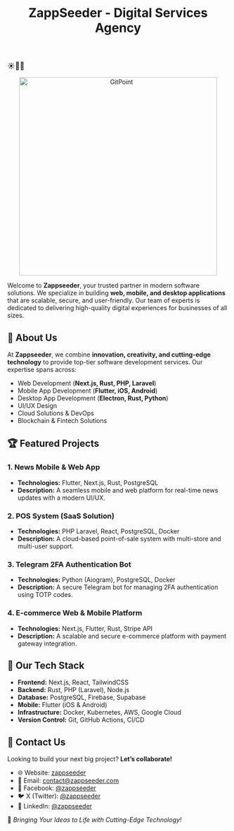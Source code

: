 <h1 align="center"> ZappSeeder - Digital Services Agency </h1> <br>
<h3>☀️🌻🚀</h3>
<p align="center">
  <a href="https://zappseeder.com/">
    <img alt="GitPoint" title="ZappSeeder" src="https://i.imgur.com/sjH1rzx.png" width="450">
  </a>
</p>

Welcome to **Zappseeder**, your trusted partner in modern software solutions. We specialize in building **web, mobile, and desktop applications** that are scalable, secure, and user-friendly. Our team of experts is dedicated to delivering high-quality digital experiences for businesses of all sizes.

## 🚀 About Us
At **Zappseeder**, we combine **innovation, creativity, and cutting-edge technology** to provide top-tier software development services. Our expertise spans across:
- Web Development (**Next.js, Rust, PHP, Laravel**)
- Mobile App Development (**Flutter, iOS, Android**)
- Desktop App Development (**Electron, Rust, Python**)
- UI/UX Design
- Cloud Solutions & DevOps
- Blockchain & Fintech Solutions

## 🏆 Featured Projects

### 1. **News Mobile & Web App**
- **Technologies:** Flutter, Next.js, Rust, PostgreSQL
- **Description:** A seamless mobile and web platform for real-time news updates with a modern UI/UX.

### 2. **POS System (SaaS Solution)**
- **Technologies:** PHP Laravel, React, PostgreSQL, Docker
- **Description:** A cloud-based point-of-sale system with multi-store and multi-user support.

### 3. **Telegram 2FA Authentication Bot**
- **Technologies:** Python (Aiogram), PostgreSQL, Docker
- **Description:** A secure Telegram bot for managing 2FA authentication using TOTP codes.

### 4. **E-commerce Web & Mobile Platform**
- **Technologies:** Next.js, Flutter, Rust, Stripe API
- **Description:** A scalable and secure e-commerce platform with payment gateway integration.

## 🔧 Our Tech Stack
- **Frontend:** Next.js, React, TailwindCSS
- **Backend:** Rust, PHP (Laravel), Node.js
- **Database:** PostgreSQL, Firebase, Supabase
- **Mobile:** Flutter (iOS & Android)
- **Infrastructure:** Docker, Kubernetes, AWS, Google Cloud
- **Version Control:** Git, GitHub Actions, CI/CD


## 📩 Contact Us
Looking to build your next big project? **Let’s collaborate!**
- 🌐 Website: [zappseeder](https://zappseeder.com/)
- 📧 Email: [contact@zappseeder.com](mailto:contact@zappseeder.com)
- 📘 Facebook: [@zappseeder](https://www.facebook.com/zappseeder/)
- 🐦 X (Twitter): [@zappseeder](https://x.com/zappseeder)
- 🔗 LinkedIn: [@zappseeder](https://www.linkedin.com/company/zappseeder)

📍 *Bringing Your Ideas to Life with Cutting-Edge Technology!*
